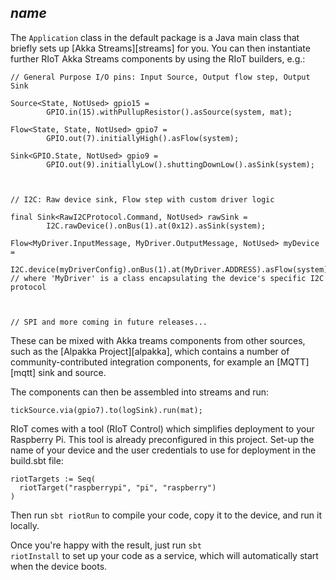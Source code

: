 $name$
----------------

The <code>Application</code> class in the default package is a Java main class that briefly sets up [Akka Streams][streams] for you. 
You can then instantiate further RIoT Akka Streams components by using the RIoT builders, e.g.:

```
// General Purpose I/O pins: Input Source, Output flow step, Output Sink

Source<State, NotUsed> gpio15 =     
        GPIO.in(15).withPullupResistor().asSource(system, mat);

Flow<State, State, NotUsed> gpio7 =
        GPIO.out(7).initiallyHigh().asFlow(system);

Sink<GPIO.State, NotUsed> gpio9 =
        GPIO.out(9).initiallyLow().shuttingDownLow().asSink(system);



// I2C: Raw device sink, Flow step with custom driver logic

final Sink<RawI2CProtocol.Command, NotUsed> rawSink = 
        I2C.rawDevice().onBus(1).at(0x12).asSink(system);
        
Flow<MyDriver.InputMessage, MyDriver.OutputMessage, NotUsed> myDevice = 
        I2C.device(myDriverConfig).onBus(1).at(MyDriver.ADDRESS).asFlow(system);
// where 'MyDriver' is a class encapsulating the device's specific I2C protocol
        
        
        
// SPI and more coming in future releases...
``` 

These can be mixed with Akka treams components from other sources, such as the [Alpakka Project][alpakka], which contains a number of community-contributed integration components, for example an [MQTT][mqtt] sink and source.

The components can then be assembled into streams and run:

```
tickSource.via(gpio7).to(logSink).run(mat);
```

RIoT comes with a tool (RIoT Control) which simplifies deployment to your Raspberry Pi. This tool is already preconfigured in this project. Set-up the name of your device and the user credentials to use for deployment in the build.sbt file:

```
riotTargets := Seq(
  riotTarget("raspberrypi", "pi", "raspberry")
)
```
Then run <code>sbt riotRun</code> to compile your code, copy it to the device, and run it locally. 

Once you're happy with the result, just run <code>sbt riotInstall</code> to set up your code as a service, which will automatically start when the device boots.

